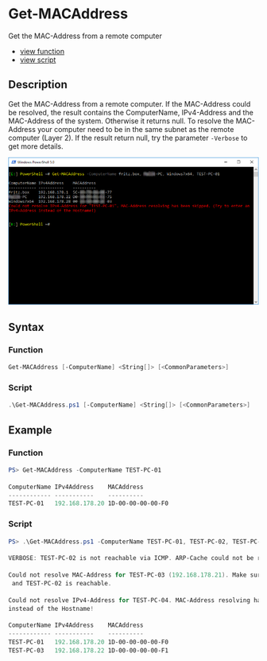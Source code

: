 # Get-MACAddress

Get the MAC-Address from a remote computer

* [view function](https://github.com/BornToBeRoot/PowerShell/blob/master/Module/LazyAdmin/Functions/Get-MACAddress.ps1)
* [view script](https://github.com/BornToBeRoot/PowerShell/blob/master/Scripts/Get-MACAddress.ps1)

## Description

Get the MAC-Address from a remote computer. If the MAC-Address could be resolved, the result contains the ComputerName, IPv4-Address and the MAC-Address of the system. Otherwise it returns null. To resolve the MAC-Address your computer need to be in the same subnet as the remote computer (Layer 2). If the result return null, try the parameter `-Verbose` to get more details.

![Screenshot](Images/Get-MACAddress.png?raw=true)

## Syntax

### Function

```powershell
Get-MACAddress [-ComputerName] <String[]> [<CommonParameters>]
```

### Script

```powershell
.\Get-MACAddress.ps1 [-ComputerName] <String[]> [<CommonParameters>]
``` 

## Example

### Function

```powershell
PS> Get-MACAddress -ComputerName TEST-PC-01
    
ComputerName IPv4Address    MACAddress
------------ -----------    ----------
TEST-PC-01   192.168.178.20 1D-00-00-00-00-F0
```

### Script

```powershell
PS> .\Get-MACAddress.ps1 -ComputerName TEST-PC-01, TEST-PC-02, TEST-PC-03, TEST-PC-04 -Verbose
    
VERBOSE: TEST-PC-02 is not reachable via ICMP. ARP-Cache could not be refreshed!

Could not resolve MAC-Address for TEST-PC-03 (192.168.178.21). Make sure that your computer is in the same subnet
 and TEST-PC-02 is reachable.
 
Could not resolve IPv4-Address for TEST-PC-04. MAC-Address resolving has been skipped. Try to enter an IPv4-Address
instead of the Hostname!

ComputerName IPv4Address    MACAddress
------------ -----------    ----------
TEST-PC-01   192.168.178.20 1D-00-00-00-00-F0
TEST-PC-03   192.168.178.22 1D-00-00-00-00-F1
```
